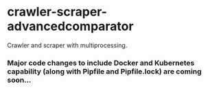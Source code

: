 # crawler-scraper-advancedcomparator
Crawler and scraper with multiprocessing.

### Major code changes to include Docker and Kubernetes capability (along with Pipfile and Pipfile.lock) are coming soon...
